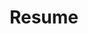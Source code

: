 ---
layout: post
title: Resume
# description: The la
# image: assets/images/pic11.jpg
nav-menu: true
show_tile: true
redirect: https://raw.githubusercontent.com/HDonovan96/Resume/dev/resume.pdf
---